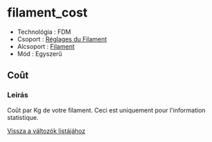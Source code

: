 # filament\_cost

* Technológia : FDM
* Csoport : [Réglages du Filament](../filament_settings/filament_settings.md)
* Alcsoport : [Filament](../filament_settings/filament_settings.md#filament)
* Mód : Egyszerű

## Coût

### Leírás

Coût par Kg de votre filament. Ceci est uniquement pour l'information statistique.

[Vissza a változók listájához](variable_list.md)

